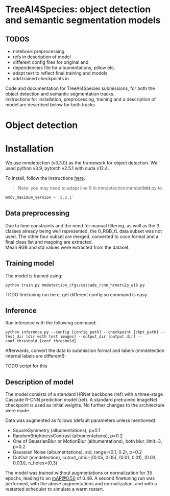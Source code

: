 # TreeAI4Species: object detection and semantic segmentation models

## TODOS
- notebook preprocessing
- refs in description of model
- different config files for original and 
- dependencies file for albumentations, pillow etc.
- adapt text to reflect final training and models
- add trained checkpoints in 

Code and documentation for TreeAI4Species submissions, for both the object detection and semantic segmentation tracks.  
Instructions for installation, preprocessing, training and a description of model are described below for both tracks

# Object detection

# Installation

We use mmdetection (v3.3.0) as the framework for object detection.
We used python v3.9, pytorch v2.5.1 with cuda v12.4.

To install, follow the instructions [here](https://mmdetection.readthedocs.io/en/latest/get_started.html).  
> Note: you may need to adapt line 9 in mmdetection/mmdet/__init__.py to 
```python
mmcv_maximum_version = '2.2.1'
```
## Data preprocessing

Due to time constraints and the need for manual filtering, as well as the 3 classes already being well represented, the 0_RGB_fL data subset was not used. The other four subset are merged, converted to coco format and a final class list and mapping are extracted.  
Mean RGB and std values were extracted from the dataset.

## Training model

The model is trained using:
```
python train.py mmdetection_cfgs/cascade_rcnn_hrnetv2p_w18.py
```
TODO finetuning run here, get different config so command is easy

## Inference

Run inference with the following command:
```
python inference.py --config [config_path] --checkpoint [ckpt_path] --test_dir [dir with test images] --output_dir [output dir] --conf_threshold [conf threshold]
```
Afterwards, convert the data to submission format and labels (mmdetection internal labels are different!):

TODO script for this


## Description of model

The model consists of a standard HRNet backbone (ref) with a three-stage Cascade R-CNN prediction model (ref).
A standard pretrained ImageNet checkpoint is used as initial weights. No further changes to the architecture were made.

Data was augmented as follows (default parameters unless mentioned):
- SquareSymmetry (albumentations), p=0.1
- RandomBrightnessContrast (albumentations), p=0.2
- One of GaussianBlur or MotionBlur (albumentations), both blur_limit=3, p=0.2
- Gaussian Noise (albumentations), std_range=(0.1, 0.2), p=0.2
- CutOut (mmdetection), cutout_ratio=[(0.05, 0.05), (0.01, 0.01), (0.03, 0.03)], n_holes=(0,3)

The model was trained without augmentations or normalization for 35 epochs, leading to an mAP@0.50 of 0.48.
A second finetuning run was performed, with the above augmentations and normalization, and with a restarted scheduler to simulate a warm restart.


